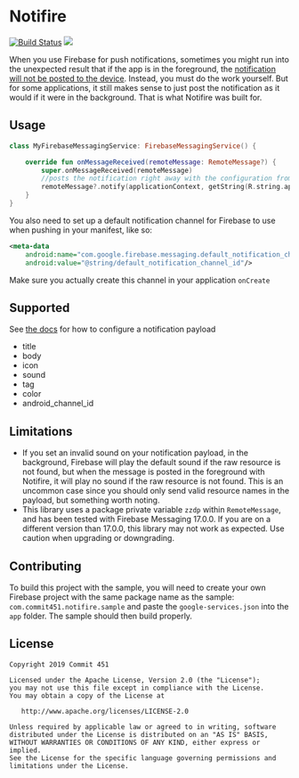 # Notifire

[![Build Status](https://travis-ci.org/Commit451/Notifire.svg?branch=master)](https://travis-ci.org/Commit451/Notifire) [![](https://jitpack.io/v/Commit451/Notifire.svg)](https://jitpack.io/#Commit451/Notifire)

When you use Firebase for push notifications, sometimes you might run into the unexpected result that if the app is in the foreground, the [notification will not be posted to the device](https://firebase.google.com/docs/cloud-messaging/concept-options). Instead, you must do the work yourself. But for some applications, it still makes sense to just post the notification as it would if it were in the background. That is what Notifire was built for.

## Usage
```kotlin
class MyFirebaseMessagingService: FirebaseMessagingService() {

    override fun onMessageReceived(remoteMessage: RemoteMessage?) {
        super.onMessageReceived(remoteMessage)
        //posts the notification right away with the configuration from Firebase
        remoteMessage?.notify(applicationContext, getString(R.string.app_name), R.mipmap.ic_launcher)
    }
}
```
You also need to set up a default notification channel for Firebase to use when pushing in your manifest, like so:
```xml
<meta-data
    android:name="com.google.firebase.messaging.default_notification_channel_id"
    android:value="@string/default_notification_channel_id"/>
```
Make sure you actually create this channel in your application `onCreate`

## Supported
See [the docs](https://firebase.google.com/docs/cloud-messaging/http-server-ref) for how to configure a notification payload
- title
- body
- icon
- sound
- tag
- color
- android_channel_id

## Limitations
- If you set an invalid sound on your notification payload, in the background, Firebase will play the default sound if the raw resource is not found, but when the message is posted in the foreground with Notifire, it will play no sound if the raw resource is not found. This is an uncommon case since you should only send valid resource names in the payload, but something worth noting.
- This library uses a package private variable `zzdp` within `RemoteMessage`, and has been tested with Firebase Messaging 17.0.0. If you are on a different version than 17.0.0, this library may not work as expected. Use caution when upgrading or downgrading.

## Contributing
To build this project with the sample, you will need to create your own Firebase project with the same package name as the sample: `com.commit451.notifire.sample` and paste the `google-services.json` into the `app` folder. The sample should then build properly.

License
--------

    Copyright 2019 Commit 451

    Licensed under the Apache License, Version 2.0 (the "License");
    you may not use this file except in compliance with the License.
    You may obtain a copy of the License at

       http://www.apache.org/licenses/LICENSE-2.0

    Unless required by applicable law or agreed to in writing, software
    distributed under the License is distributed on an "AS IS" BASIS,
    WITHOUT WARRANTIES OR CONDITIONS OF ANY KIND, either express or implied.
    See the License for the specific language governing permissions and
    limitations under the License.

